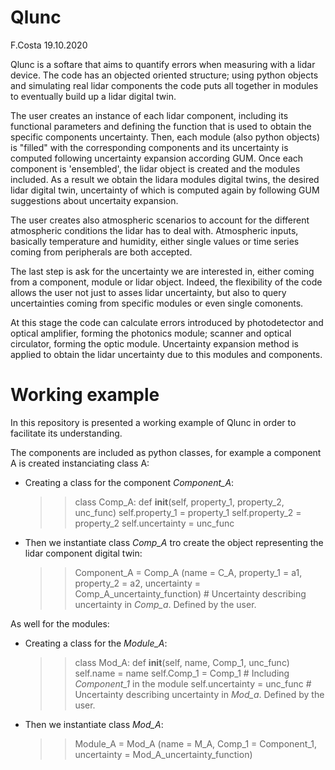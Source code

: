 # **Qlunc**
F.Costa
19.10.2020

Qlunc is a softare that aims to quantify errors when measuring with a lidar device. The code has an objected oriented structure; using python objects and simulating 
real lidar components the code puts all together in modules to eventually build up a lidar digital twin. 

The user creates an instance of each lidar component, including its functional parameters and defining the function that is used to obtain the specific components 
uncertainty. Then, each module (also python objects) is "filled" with the corresponding components and its uncertainty is computed following uncertainty expansion 
according GUM. Once each component is 'ensembled', the lidar object is created and the modules included. As a result we obtain the lidara modules digital twins, the desired lidar digital twin, uncertainty of which is computed again by following GUM suggestions about uncertaity expansion.

The user creates also atmospheric scenarios to account for the different atmospheric conditions the lidar has to deal with. Atmospheric inputs, basically temperature 
and humidity, either single values or time series coming from peripherals are both accepted.

The last step is ask for the uncertainty we are interested in, either coming from a component, module or lidar object. Indeed, the flexibility of the code allows the 
user not just to asses lidar uncertainty,  but also to query uncertainties coming from specific modules or even single comonents.

At this stage the code can calculate errors introduced by photodetector and optical amplifier, forming the photonics module; scanner and optical circulator, forming the optic module. Uncertainty expansion method is applied to obtain the lidar uncertainty due to this modules and components.





# Working example

In this repository is presented a working example of Qlunc in order to facilitate its understanding.

The components are included as python classes, for example a component A is created instanciating class A:

- Creating a class for the component _Component_A_:

  >> class Comp_A:
  >>   def __init__(self, property_1, property_2, unc_func)
  >>      self.property_1  = property_1
  >>      self.property_2  = property_2
  >>      self.uncertainty = unc_func
  
- Then we instantiate class _Comp_A_ tro create the object representing the lidar component digital twin:

  >> Component_A = Comp_A (name       = C_A,
  >>                       property_1 = a1,  
  >>                       property_2 = a2,
  >>                       uncertainty = Comp_A_uncertainty_function) # Uncertainty describing uncertainty in _Comp_a_. Defined by the user.
     
As well for the modules:

- Creating a class for the _Module_A_:
  >> class Mod_A:
  >>   def __init__(self, name, Comp_1, unc_func)
  >>      self.name        = name
  >>      self.Comp_1      = Comp_1    # Including _Component_1_ in the module
  >>      self.uncertainty = unc_func  # Uncertainty describing uncertainty in _Mod_a_. Defined by the user.
  
- Then we instantiate class _Mod_A_:

  >> Module_A = Mod_A (name        = M_A, 
                       Comp_1      = Component_1,  
                       uncertainty = Mod_A_uncertainty_function)
